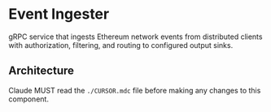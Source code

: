 # Event Ingester

gRPC service that ingests Ethereum network events from distributed clients with authorization, filtering, and routing to configured output sinks.

## Architecture  
Claude MUST read the `./CURSOR.mdc` file before making any changes to this component.
